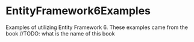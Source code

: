 EntityFramework6Examples
========================

Examples of utilizing Entity Framework 6. These examples came from the book //TODO: what is the name of this book
